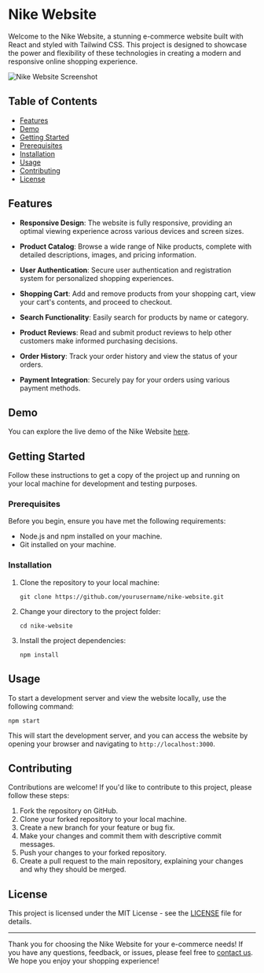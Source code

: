 # Nike Website

Welcome to the Nike Website, a stunning e-commerce website built with React and styled with Tailwind CSS. This project is designed to showcase the power and flexibility of these technologies in creating a modern and responsive online shopping experience.

![Nike Website Screenshot](https://ibb.co/2SsSr7T)

## Table of Contents

- [Features](#features)
- [Demo](#demo)
- [Getting Started](#getting-started)
- [Prerequisites](#prerequisites)
- [Installation](#installation)
- [Usage](#usage)
- [Contributing](#contributing)
- [License](#license)

## Features

- **Responsive Design**: The website is fully responsive, providing an optimal viewing experience across various devices and screen sizes.

- **Product Catalog**: Browse a wide range of Nike products, complete with detailed descriptions, images, and pricing information.

- **User Authentication**: Secure user authentication and registration system for personalized shopping experiences.

- **Shopping Cart**: Add and remove products from your shopping cart, view your cart's contents, and proceed to checkout.

- **Search Functionality**: Easily search for products by name or category.

- **Product Reviews**: Read and submit product reviews to help other customers make informed purchasing decisions.

- **Order History**: Track your order history and view the status of your orders.

- **Payment Integration**: Securely pay for your orders using various payment methods.

## Demo

You can explore the live demo of the Nike Website [here](#).

## Getting Started

Follow these instructions to get a copy of the project up and running on your local machine for development and testing purposes.

### Prerequisites

Before you begin, ensure you have met the following requirements:

- Node.js and npm installed on your machine.
- Git installed on your machine.

### Installation

1. Clone the repository to your local machine:

   ```shell
   git clone https://github.com/yourusername/nike-website.git
   ```

2. Change your directory to the project folder:

   ```shell
   cd nike-website
   ```

3. Install the project dependencies:

   ```shell
   npm install
   ```

## Usage

To start a development server and view the website locally, use the following command:

```shell
npm start
```

This will start the development server, and you can access the website by opening your browser and navigating to `http://localhost:3000`.

## Contributing

Contributions are welcome! If you'd like to contribute to this project, please follow these steps:

1. Fork the repository on GitHub.
2. Clone your forked repository to your local machine.
3. Create a new branch for your feature or bug fix.
4. Make your changes and commit them with descriptive commit messages.
5. Push your changes to your forked repository.
6. Create a pull request to the main repository, explaining your changes and why they should be merged.

## License

This project is licensed under the MIT License - see the [LICENSE](LICENSE) file for details.

---

Thank you for choosing the Nike Website for your e-commerce needs! If you have any questions, feedback, or issues, please feel free to [contact us](mailto:contact@nike-website.com). We hope you enjoy your shopping experience!
